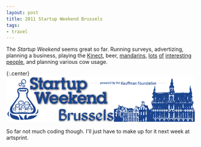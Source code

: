 ```yaml
---
layout: post
title: 2011 Startup Weekend Brussels
tags:
- travel
---
```


The *Startup Weekend* seems great so far. Running surveys, advertizing,
planning a business, playing the [Kinect][1], beer, [mandarins][2], [lots][3]
[of][4] [interesting][5] [people][6], and planning various cow usage.

[1]: https://en.wikipedia.org/wiki/Kinect
[2]: https://en.wikipedia.org/wiki/Mandarin_orange
[3]: https://twitter.com/JohnGBeckett
[4]: https://twitter.com/bilyachenko
[5]: https://twitter.com/leoexter
[6]: https://twitter.com/ramonsuarez


{:.center}
![Startup Weekend logo](/images/2011/swbru-logo.jpg)

So far not much coding though. I'll just have to make up for it next week at
artsprint.
